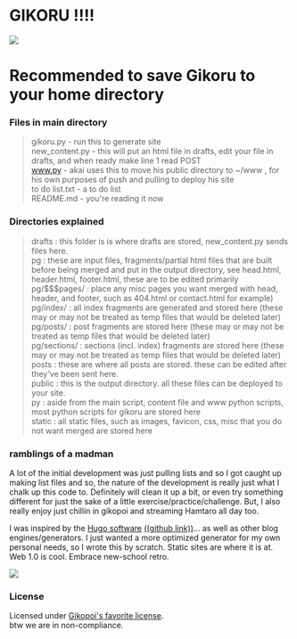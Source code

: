 # GIKORU !!!!
![](https://booru.gikopoi.com/_images/1675480a36b6a1c8cbb815a1fa9fd93b/184%20-%20gikoru.png)

# Recommended to save Gikoru to your home directory

### Files in main directory
>gikoru.py - run this to generate site\
>new_content.py - this will put an html file in drafts, edit your file in drafts, and when ready make line 1 read POST\
>www.py - akai uses this to move his public directory to ~/www , for his own purposes of push and pulling to deploy his site\
>to do list.txt - a to do list\
>README.md - you're reading it now

### Directories explained

>drafts : this folder is is where drafts are stored, new_content.py sends files here.\
>pg : these are input files, fragments/partial html files that are built before being merged and put in the output directory, see head.html, header.html, footer.html, these are to be edited primarily\
>pg/$$$pages/ : place any misc pages you want merged with head, header, and footer, such as 404.html or contact.html for example)\
>pg/index/ : all index fragments are generated and stored here (these may or may not be treated as temp files that would be deleted later)\
>pg/posts/ : post fragments are stored here (these may or may not be treated as temp files that would be deleted later)\
>pg/sections/ : sections (incl. index) fragments are stored here (these may or may not be treated as temp files that would be deleted later)\
>posts : these are where all posts are stored. these can be edited after they've been sent here.\
>public : this is the output directory. all these files can be deployed to your site.\
>py : aside from the main script, content file and www python scripts, most python scripts for gikoru are stored here\
static : all static files, such as images, favicon, css, misc that you do not want merged are stored here

### ramblings of a madman

A lot of the initial development was just pulling lists and so I got caught up making list files and so, the nature of the development is really just what I chalk up this code to. Definitely will clean it up a bit, or even try something different for just the sake of a little exercise/practice/challenge.
But, I also really enjoy just chillin in gikopoi and streaming Hamtaro all day too.

I was inspired by the [Hugo software](https://gohugo.io/) [((github link))](https://github.com/gohugoio/hugo)... as well as other blog engines/generators. I just wanted a more optimized generator for my own personal needs, so I wrote this by scratch. Static sites are where it is at. Web 1.0 is cool. Embrace new-school retro.

![](https://booru.gikopoi.com/_images/467a753d771eeb26b5a1014e05d0ee60/185%20-%20akai%20coffee%20lazy%20moon.png)

### License

Licensed under [Gikopoi's favorite license](https://github.com/153/goatse-license).\
btw we are in non-compliance.